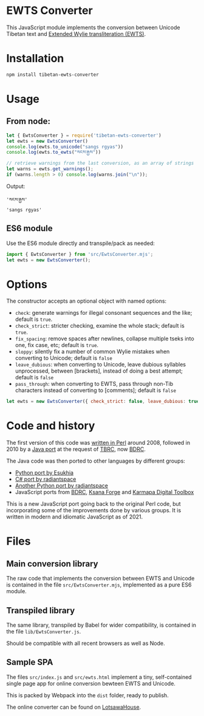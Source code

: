 # EWTS Converter

This JavaScript module implements the conversion between Unicode Tibetan text and
[Extended Wylie transliteration (EWTS)](http://www.thlib.org/reference/transliteration/#essay=/thl/ewts/).

# Installation

```bash
npm install tibetan-ewts-converter

```

# Usage

## From node:

```javascript
let { EwtsConverter } = require('tibetan-ewts-converter')
let ewts = new EwtsConverter()
console.log(ewts.to_unicode("sangs rgyas"))
console.log(ewts.to_ewts("སངས་རྒྱས"))

// retrieve warnings from the last conversion, as an array of strings
let warns = ewts.get_warnings();
if (warns.length > 0) console.log(warns.join("\n"));
```

Output:

```
'སངས་རྒྱས'
'sangs rgyas'
```

## ES6 module

Use the ES6 module directly and transpile/pack as needed:

```javascript
import { EwtsConverter } from 'src/EwtsConverter.mjs';
let ewts = new EwtsConverter();

```

# Options

The constructor accepts an optional object with named options:

- `check`: generate warnings for illegal consonant sequences and the like; default is `true`.
- `check_strict`: stricter checking, examine the whole stack; default is `true`.
- `fix_spacing`: remove spaces after newlines, collapse multiple tseks into one, fix case, etc; default is `true`.
- `sloppy`: silently fix a number of common Wylie mistakes when converting to Unicode; default is `false`
- `leave_dubious`: when converting to Unicode, leave dubious syllables unprocessed, between \[brackets\], instead of doing a best attempt; default is `false`
- `pass_through`: when converting to EWTS, pass through non-Tib characters instead of converting to \[comments\]; default is `false`

```javascript
let ewts = new EwtsConverter({ check_strict: false, leave_dubious: true, sloppy: true });
```

# Code and history

The first version of this code was [written in Perl](https://www.lotsawahouse.org/Static/Lingua-BO-Wylie-dev.zip)
around 2008, followed in 2010 by a [Java port](https://github.com/buda-base/ewts-converter) at the request of
[TBRC](https://tbrc.org/), now [BDRC](https://www.bdrc.io/).

The Java code was then ported to other languages by different groups: 
- [Python port by Esukhia](https://github.com/OpenPecha-dev/pyewts)
- [C# port by radiantspace](https://github.com/radiantspace/WylieCS)
- [Another Python port by radiantspace](https://github.com/radiantspace/WyliePy)
- JavaScript ports from [BDRC](https://github.com/buda-base/jsewts), [Ksana Forge](https://github.com/ksanaforge/wylie)
and [Karmapa Digital Toolbox](https://github.com/karmapa/wylie)

This is a new JavaScript port going back to the original Perl code, but incorporating some of the improvements
done by various groups.  It is written in modern and idiomatic JavaScript as of 2021.

# Files

## Main conversion library

The raw code that implements the conversion between EWTS and Unicode is contained 
in the file `src/EwtsConverter.mjs`, implemented as a pure ES6 module.

## Transpiled library

The same library, transpiled by Babel for wider compatibility, is contained
in the file `lib/EwtsConverter.js`.

Should be compatible with all recent browsers as well as Node.

## Sample SPA

The files `src/index.js` and `src/ewts.html` implement a tiny, self-contained
single page app for online conversion bewteen EWTS and Unicode.

This is packed by Webpack into the `dist` folder, ready to publish.

The online converter can be found on [LotsawaHouse](https://www.lotsawahouse.org/Static/tools/ewts.html).

